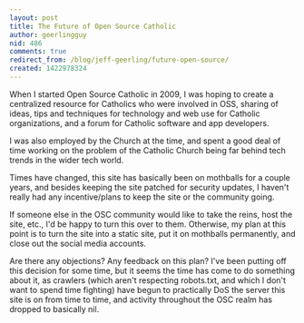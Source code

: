 ```yaml
---
layout: post
title: The Future of Open Source Catholic
author: geerlingguy
nid: 486
comments: true
redirect_from: /blog/jeff-geerling/future-open-source/
created: 1422978324
---
```

When I started Open Source Catholic in 2009, I was hoping to create a centralized resource for Catholics who were involved in OSS, sharing of ideas, tips and techniques for technology and web use for Catholic organizations, and a forum for Catholic software and app developers.

I was also employed by the Church at the time, and spent a good deal of time working on the problem of the Catholic Church being far behind tech trends in the wider tech world.

Times have changed, this site has basically been on mothballs for a couple years, and besides keeping the site patched for security updates, I haven't really had any incentive/plans to keep the site or the community going.

If someone else in the OSC community would like to take the reins, host the site, etc., I'd be happy to turn this over to them. Otherwise, my plan at this point is to turn the site into a static site, put it on mothballs permanently, and close out the social media accounts.

Are there any objections? Any feedback on this plan? I've been putting off this decision for some time, but it seems the time has come to do something about it, as crawlers (which aren't respecting robots.txt, and which I don't want to spend time fighting) have begun to practically DoS the server this site is on from time to time, and activity throughout the OSC realm has dropped to basically nil.
